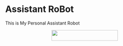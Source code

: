 # Assistant RoBot
This is My Personal Assistant Robot

<p align="center"><a href="https://heroku.com/deploy?template=https://github.com/bhumiharsaurabh/assistant"> <img src="https://img.shields.io/badge/Deploy%20To%20Heroku-red?style=for-the-badge&logo=heroku" width="210" height="34.45"/></a></p>
